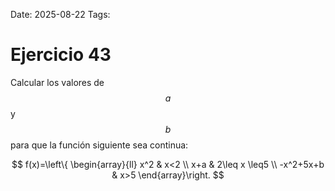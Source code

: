 Date: 2025-08-22
Tags: 

# Ejercicio 43

 
Calcular los valores de  $$ a$$   y  $$ b$$   para que la función siguiente sea continua:




$$
 f(x)=\left\{ \begin{array}{ll}
 x^2 &  x<2 \\
 x+a &  2\leq x \leq5 \\
 -x^2+5x+b &  x>5
\end{array}\right.
$$

